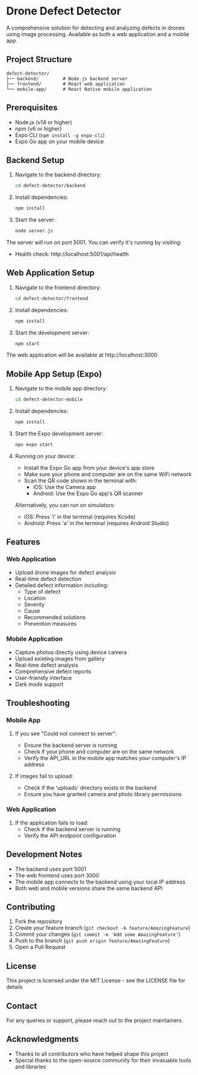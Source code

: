 # Drone Defect Detector

A comprehensive solution for detecting and analyzing defects in drones using image processing. Available as both a web application and a mobile app.

## Project Structure

```
defect-detector/
├── backend/         # Node.js backend server
├── frontend/        # React web application
└── mobile-app/      # React Native mobile application
```

## Prerequisites

- Node.js (v14 or higher)
- npm (v6 or higher)
- Expo CLI (`npm install -g expo-cli`)
- Expo Go app on your mobile device

## Backend Setup

1. Navigate to the backend directory:
   ```bash
   cd defect-detector/backend
   ```

2. Install dependencies:
   ```bash
   npm install
   ```

3. Start the server:
   ```bash
   node server.js
   ```

The server will run on port 5001. You can verify it's running by visiting:
- Health check: http://localhost:5001/api/health

## Web Application Setup

1. Navigate to the frontend directory:
   ```bash
   cd defect-detector/frontend
   ```

2. Install dependencies:
   ```bash
   npm install
   ```

3. Start the development server:
   ```bash
   npm start
   ```

The web application will be available at http://localhost:3000

## Mobile App Setup (Expo)

1. Navigate to the mobile app directory:
   ```bash
   cd defect-detector-mobile
   ```

2. Install dependencies:
   ```bash
   npm install
   ```

3. Start the Expo development server:
   ```bash
   npx expo start
   ```

4. Running on your device:
   - Install the Expo Go app from your device's app store
   - Make sure your phone and computer are on the same WiFi network
   - Scan the QR code shown in the terminal with:
     - iOS: Use the Camera app
     - Android: Use the Expo Go app's QR scanner

   Alternatively, you can run on simulators:
   - iOS: Press 'i' in the terminal (requires Xcode)
   - Android: Press 'a' in the terminal (requires Android Studio)

## Features

### Web Application
- Upload drone images for defect analysis
- Real-time defect detection
- Detailed defect information including:
  - Type of defect
  - Location
  - Severity
  - Cause
  - Recommended solutions
  - Prevention measures

### Mobile Application
- Capture photos directly using device camera
- Upload existing images from gallery
- Real-time defect analysis
- Comprehensive defect reports
- User-friendly interface
- Dark mode support

## Troubleshooting

### Mobile App
1. If you see "Could not connect to server":
   - Ensure the backend server is running
   - Check if your phone and computer are on the same network
   - Verify the API_URL in the mobile app matches your computer's IP address

2. If images fail to upload:
   - Check if the 'uploads' directory exists in the backend
   - Ensure you have granted camera and photo library permissions

### Web Application
1. If the application fails to load:
   - Check if the backend server is running
   - Verify the API endpoint configuration

## Development Notes

- The backend uses port 5001
- The web frontend uses port 3000
- The mobile app connects to the backend using your local IP address
- Both web and mobile versions share the same backend API

## Contributing

1. Fork the repository
2. Create your feature branch (`git checkout -b feature/AmazingFeature`)
3. Commit your changes (`git commit -m 'Add some AmazingFeature'`)
4. Push to the branch (`git push origin feature/AmazingFeature`)
5. Open a Pull Request

## License

This project is licensed under the MIT License - see the LICENSE file for details

## Contact
For any queries or support, please reach out to the project maintainers.

## Acknowledgments
- Thanks to all contributors who have helped shape this project
- Special thanks to the open-source community for their invaluable tools and libraries 
